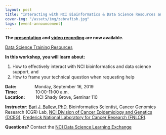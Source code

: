 ```yaml
---
layout: post
title: "Interacting with NCI Bioinformatics & Data Science Resources and Framing Your Technical Question to Receive the Support You Need"
cover-img: "/assets/img/zebrafish.jpg"
tags: [event-announcement]
---
```


**The [presentation](../attachments/Framing_Your_Technical_Question_Sept2019.pdf) and [video recording](https://cbiit.webex.com/cbiit/ldr.php?RCID=661e8bee6777be410ecbd639b44fe673) are now available.**  

[Data Science Training Resources](https://docs.google.com/document/d/1fBBBBaN6-yXJdXM8qpilfGwcmgcjfaNY9Qr4M8NQqDk/edit)  

**In this workshop, you will learn about:**  
1. How to effectively interact with NCI bioinformatics and data science support, and  
2. How to frame your technical question when requesting help  

**Date:** &nbsp;&nbsp;&nbsp;&nbsp;&nbsp;&nbsp;&nbsp;&nbsp;&nbsp;&nbsp;&nbsp;&nbsp;&nbsp;&nbsp;Monday, September 16, 2019  
**Time:** &nbsp;&nbsp;&nbsp;&nbsp;&nbsp;&nbsp;&nbsp;&nbsp;&nbsp;&nbsp;&nbsp;&nbsp;&nbsp;&nbsp;10:00-11:00 a.m.  
**Location:**&nbsp;&nbsp;&nbsp;&nbsp;&nbsp;&nbsp;&nbsp;&nbsp;&nbsp;NCI Shady Grove, Seminar 110  

**Instructor:** [Bari J. Ballew, PhD](https://www.linkedin.com/in/bariballew/), Bioinformatics Scientist, Cancer Genomics Research (CGR) Lab, [NCI Division of Cancer Epidemiology and Genetics (DCEG)](https://dceg.cancer.gov/), [Frederick National Laboratory for Cancer Research (FNLCR)](https://frederick.cancer.gov/).

**Questions?** Contact the [NCI Data Science Learning Exchange](mailto:NCIDataScienceLearningExchange@mail.nih.gov)




